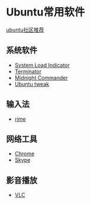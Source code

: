 Ubuntu常用软件
==============
[ubuntu社区推荐](http://wiki.ubuntu.org.cn/Qref/Apps)

系统软件
--------
* [System Load Indicator](apt://indicator-multiload)
* [Terminator](apt://Terminator)
* [Midnight Commander](apt://mc)
* [Ubuntu tweak](https://launchpad.net/~tualatrix)

输入法
------
* [rime](https://code.google.com/p/rimeime/)

网络工具
--------
* [Chrome](http://www.google.cn/intl/zh-CN/chrome/browser/)  
* [Skype](apt://skpe)

影音播放
--------
* [VLC](apt://vlc)
